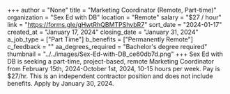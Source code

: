 +++
author = "None"
title = "Marketing Coordinator (Remote, Part-time)"
organization = "Sex Ed with DB"
location = "Remote"
salary = "$27 / hour"
link = "https://forms.gle/gHwtRhQBMTPShvbR7"
sort_date = "2024-01-17"
created_at = "January 17, 2024"
closing_date = "January 31, 2024"
a_job_type = ["Part Time"]
b_benefits = ["Permanently Remote"]
c_feedback = ""
aa_degrees_required = "Bachelor's degree required"
thumbnail = "../../images/Sex-Ed-with-DB_ce60db7d.png"
+++
Sex Ed with DB is seeking a part-time, project-based, remote Marketing Coordinator from February 15th, 2024-October 1st, 2024, 10-15 hours per week. Pay is $27/hr. This is an independent contractor position and does not include benefits. Apply by January 30, 2024.